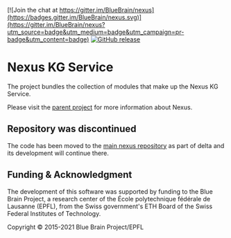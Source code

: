 [![Join the chat at https://gitter.im/BlueBrain/nexus](https://badges.gitter.im/BlueBrain/nexus.svg)](https://gitter.im/BlueBrain/nexus?utm_source=badge&utm_medium=badge&utm_campaign=pr-badge&utm_content=badge)
[![GitHub release](https://img.shields.io/github/release/BlueBrain/nexus-kg.svg)]()

# Nexus KG Service

The project bundles the collection of modules that make up the Nexus KG Service.

Please visit the [parent project](https://github.com/BlueBrain/nexus) for more information about Nexus.

## Repository was discontinued

The code has been moved to the [main nexus repository](https://github.com/bluebrain/nexus) as part of delta
and its development will continue there.

## Funding & Acknowledgment

The development of this software was supported by funding to the Blue Brain Project, a research center of the École polytechnique fédérale de
Lausanne (EPFL), from the Swiss government's ETH Board of the Swiss Federal Institutes of Technology.

Copyright © 2015-2021 Blue Brain Project/EPFL

